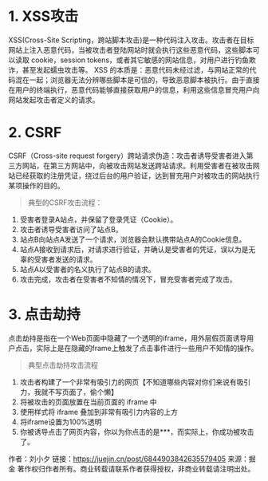 # 1. XSS攻击

XSS(Cross-Site Scripting，跨站脚本攻击)是一种代码注入攻击。攻击者在目标网站上注入恶意代码，当被攻击者登陆网站时就会执行这些恶意代码，这些脚本可以读取 cookie，session tokens，或者其它敏感的网站信息，对用户进行钓鱼欺诈，甚至发起蠕虫攻击等。
XSS 的本质是：恶意代码未经过滤，与网站正常的代码混在一起；浏览器无法分辨哪些脚本是可信的，导致恶意脚本被执行。由于直接在用户的终端执行，恶意代码能够直接获取用户的信息，利用这些信息冒充用户向网站发起攻击者定义的请求。

# 2. CSRF
CSRF（Cross-site request forgery）跨站请求伪造：攻击者诱导受害者进入第三方网站，在第三方网站中，向被攻击网站发送跨站请求。利用受害者在被攻击网站已经获取的注册凭证，绕过后台的用户验证，达到冒充用户对被攻击的网站执行某项操作的目的。



> 典型的CSRF攻击流程：


1. 受害者登录A站点，并保留了登录凭证（Cookie）。
2. 攻击者诱导受害者访问了站点B。
3. 站点B向站点A发送了一个请求，浏览器会默认携带站点A的Cookie信息。
4. 站点A接收到请求后，对请求进行验证，并确认是受害者的凭证，误以为是无辜的受害者发送的请求。
5. 站点A以受害者的名义执行了站点B的请求。
6. 攻击完成，攻击者在受害者不知情的情况下，冒充受害者完成了攻击。


# 3. 点击劫持
点击劫持是指在一个Web页面中隐藏了一个透明的iframe，用外层假页面诱导用户点击，实际上是在隐藏的frame上触发了点击事件进行一些用户不知情的操作。

> 典型点击劫持攻击流程

1. 攻击者构建了一个非常有吸引力的网页【不知道哪些内容对你们来说有吸引力，我就不写页面了，偷个懒】
2. 将被攻击的页面放置在当前页面的 iframe 中
3. 使用样式将 iframe 叠加到非常有吸引力内容的上方
4. 将iframe设置为100%透明
5. 你被诱导点击了网页内容，你以为你点击的是***，而实际上，你成功被攻击了。



作者：刘小夕
链接：https://juejin.cn/post/6844903842635579405
来源：掘金
著作权归作者所有。商业转载请联系作者获得授权，非商业转载请注明出处。
